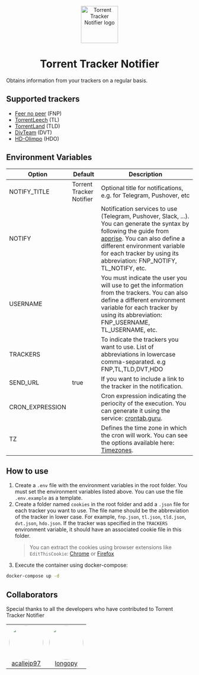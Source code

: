 <p align="center">
  <img src="https://raw.githubusercontent.com/longopy/torrent-tracker-notifier/master/logo.png" alt="Torrent Tracker Notifier logo" width="100" height="100">
  <h1 align="center"> Torrent Tracker Notifier </h1>
  </p>

Obtains information from your trackers on a regular basis.

## Supported trackers

- [Feer no peer](https://fearnopeer.com/) (FNP)
- [TorrentLeech](https://www.torrentleech.org) (TL)
- [TorrentLand](https://torrentland.li/) (TLD)
- [DivTeam](https://divteam.com/) (DVT)
- [HD-Olimpo](https://hd-olimpo.club/) (HDO)

## Environment Variables

| Option          | Default                  | Description                                                                                                                                                         |
| --------------- | ------------------------ | ------------------------------------------------------------------------------------------------------------------------------------------------------------------- |
| NOTIFY_TITLE    | Torrent Tracker Notifier | Optional title for notifications, e.g. for Telegram, Pushover, etc                                                                                                  |
| NOTIFY          |                          | Notification services to use (Telegram, Pushover, Slack, ...). You can generate the syntax by following the guide from [apprise](https://github.com/caronc/apprise). You can also define a different environment variable for each tracker by using its abbreviation: FNP_NOTIFY, TL_NOTIFY, etc.  |
| USERNAME        |                          | You must indicate the user you will use to get the information from the trackers. You can also define a different environment variable for each tracker by using its abbreviation: FNP_USERNAME, TL_USERNAME, etc.                                                |
| TRACKERS        |                          | To indicate the trackers you want to use. List of abbreviations in lowercase comma-separated. e.g FNP,TL,TLD,DVT,HDO                                                |
| SEND_URL        | true                     | If you want to include a link to the tracker in the notification.                                                                                                   |
| CRON_EXPRESSION |                          | Cron expression indicating the periocity of the execution. You can generate it using the service: [crontab.guru](https://crontab.guru/).                            |
| TZ              |                          | Defines the time zone in which the cron will work. You can see the options available here: [Timezones](https://docs.diladele.com/docker/timezones.html).            |

## How to use

1. Create a `.env` file with the environment variables in the root folder. You must set the environment variables listed above. You can use the file `.env.example` as a template.
2. Create a folder named `cookies` in the root folder and add a `.json` file for each tracker you want to use. The file name should be the abbreviation of the tracker in lower case. For example, `fnp.json`, `tl.json`, `tld.json`, `dvt.json`, `hdo.json`.
   If the tracker was specified in the `TRACKERS` environment variable, it should have an associated cookie file in this folder.
   > You can extract the cookies using browser extensions like `EditThisCookie`: [Chrome](https://chrome.google.com/webstore/detail/editthiscookie/fngmhnnpilhplaeedifhccceomclgfbg) or [Firefox](https://addons.mozilla.org/es/firefox/addon/edithiscookie/)
3. Execute the container using docker-compose:

```bash
docker-compose up -d
```

## Collaborators

Special thanks to all the developers who have contributed to Torrent Tracker Notifier

<table id='collaborators'>
<tr align='center'>
    <td id='acallejp97'>
        <a href='https://github.com/acallejp97'>
            <img src='https://github.com/acallejp97.png' width='92px;' style='border-radius: 99999px;'>
        </a>
        <br>
        <a href='https://github.com/acallejp97'>acallejp97</a>
    </td>
     <td id='longopy'>
        <a href='https://github.com/longopy'>
            <img src='https://github.com/longopy.png' width='92px;' style='border-radius: 99999px;'>
        </a>
        <br>
        <a href='https://github.com/longopy'>longopy</a>
    </td>
    </tr>
</table>
